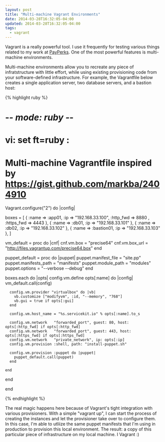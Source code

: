 ```yaml
---
layout: post
title: "Multi-machine Vagrant Environments"
date: 2014-03-28T16:32:05-04:00
updated: 2014-03-28T16:32:05-04:00
tags:
  - vagrant
---
```


Vagrant is a really powerful tool. I use it frequently for testing various things related 
to my work at <a href="https://www.payperks.com/">PayPerks</a>. One of the most powerful features is multi-machine environments.

Multi-machine environments allow you to recreate any piece of infratstructure with little effort, while using existing provisioning code from your software-defined infrastructure. For example, the Vagrantfile below creates a single application server, two database servers, and a bastion host:

{% highlight ruby %}
# -*- mode: ruby -*-
# vi: set ft=ruby :
#
# Multi-machine Vagrantfile inspired by https://gist.github.com/markba/2404910

Vagrant.configure("2") do |config|

  boxes = [
    { :name => :app01,      :ip => "192.168.33.100", :http_fwd => 8880 , :https_fwd => 4443 },
    { :name => :db01,       :ip => "192.168.33.101" },
    { :name => :db02,       :ip => "192.168.33.102" },
    { :name => :bastion01,  :ip => "192.168.33.103" },
  ]

  vm_default = proc do |cnf|
    cnf.vm.box = "precise64"
    cnf.vm.box_url = "http://files.vagrantup.com/precise64.box"
  end

  puppet_default = proc do |puppet|
    puppet.manifest_file  = "site.pp"
    puppet.manifests_path = "manifests"
    puppet.module_path    = "modules"
    puppet.options        = "--verbose --debug"
  end

  boxes.each do |opts|
    config.vm.define opts[:name] do |config|
      vm_default.call(config)

      config.vm.provider "virtualbox" do |vb|
        vb.customize ["modifyvm", :id, "--memory", "768"]
        vb.gui = true if opts[:gui]
      end

      config.vm.host_name = "%s.servicekit.io" % opts[:name].to_s

      config.vm.network   "forwarded_port", guest: 80, host: opts[:http_fwd] if opts[:http_fwd]
      config.vm.network   "forwarded_port", guest: 443, host: opts[:https_fwd] if opts[:https_fwd]
      config.vm.network   "private_network", ip: opts[:ip]
      config.vm.provision :shell, path: "install-puppet.sh"

      config.vm.provision :puppet do |puppet|
        puppet_default.call(puppet)
      end

    end
  end

end

{% endhighlight %}

The real magic happens here because of Vagrant's tight integration with various provisioners. With a simple "vagrant up", I can start the process of creating the instances and let the provisioner take over to configure them. In this case, I'm able to utliize the same puppet manifests that I'm using in production to provision this local environment. The result: a copy of this particular piece of infrastructure on my local machine. I <i class="fa-header fa fa-heart"></i> Vagrant :)
